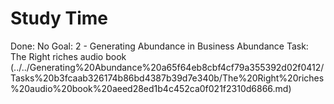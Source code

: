 # Study Time

Done: No
Goal: 2 - Generating Abundance in Business
Abundance Task: The Right riches audio book (../../Generating%20Abundance%20a65f64eb8cbf4cf79a355392d02f0412/Tasks%20b3fcaab326174b86bd4387b39d7e340b/The%20Right%20riches%20audio%20book%20aeed28ed1b4c452ca0f021f2310d6866.md)